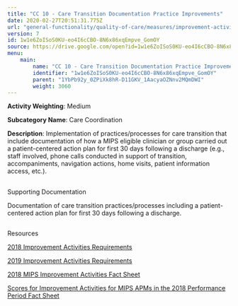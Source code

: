 ```yaml
---
title: "CC 10 - Care Transition Documentation Practice Improvements"
date: 2020-02-27T20:51:31.775Z
url: "general-functionality/quality-of-care/measures/improvement-activities-measures/2018-improvement-activities/cc-10-care-transition-documentation-practice-improvements.html"
version: 7
id: 1w1e6ZoISoS0KU-eo4I6cCBO-8N6x86xqEmpve_GomOY
source: https://drive.google.com/open?id=1w1e6ZoISoS0KU-eo4I6cCBO-8N6x86xqEmpve_GomOY
menu:
    main:
        name: "CC 10 - Care Transition Documentation Practice Improvements"
        identifier: "1w1e6ZoISoS0KU-eo4I6cCBO-8N6x86xqEmpve_GomOY"
        parent: "1YbPb92y_0ZPiXk8hR-D11GKV_1AacyaOZNnv2MQmDWI"
        weight: 3060
---
```









**Activity Weighting**: Medium

**Subcategory Name**: Care Coordination

**Description**: Implementation of practices/processes for care transition that include documentation of how a MIPS eligible clinician or group carried out a patient-centered action plan for first 30 days following a discharge (e.g., staff involved, phone calls conducted in support of transition, accompaniments, navigation actions, home visits, patient information access, etc.).







## 

Supporting Documentation

Documentation of care transition practices/processes including a patient-centered action plan for first 30 days following a discharge.







## 

Resources

[2018 Improvement Activities Requirements](https://qpp.cms.gov/mips/improvement-activities?py=2018)

[2019 Improvement Activities Requirements](https://qpp.cms.gov/mips/improvement-activities?py=2019)

[2018 MIPS Improvement Activities Fact Sheet](https://qpp.cms.gov/resource/2018%20MIPS%20Improvement%20Activities%20Fact%20Sheet)

[Scores for Improvement Activities for MIPS APMs in the 2018 Performance Period Fact Sheet](https://qpp.cms.gov/resource/2018%20MIPS%20APMs%20improvement%20Activities%20scores%20fact%20sheet)

